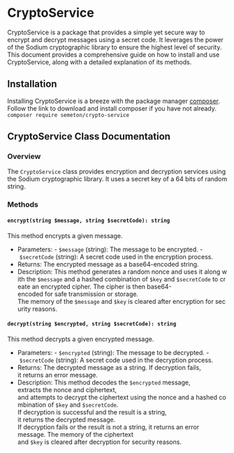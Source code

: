# CryptoService

CryptoService is a package that provides a simple yet secure way to encrypt and decrypt messages using a secret code. It leverages the power of the Sodium cryptographic library to ensure the highest level of security. This document provides a comprehensive guide on how to install and use CryptoService, along with a detailed explanation of its methods.

## Installation

Installing CryptoService is a breeze with the package manager [composer](https://getcomposer.org/). Follow the link to download and install composer if you have not already.
`composer require semeton/crypto-service`

## CryptoService Class Documentation

### Overview

The `CryptoService` class provides encryption and decryption services using the Sodium cryptographic library. It uses a secret key of a 64 bits of random string.

### Methods

#### `encrypt(string $message, string $secretCode): string`

This method encrypts a given message.

- Parameters:
  - `$message` (string): The message to be encrypted.
  - `$secretCode` (string): A secret code used in the encryption process.
- Returns: The encrypted message as a base64-encoded string.
- Description: This method generates a random nonce and uses it along with the `$message` and a hashed combination of `$key` and `$secretCode` to create an encrypted cipher. The cipher is then base64-encoded for safe transmission or storage. The memory of the `$message` and `$key` is cleared after encryption for security reasons.

#### `decrypt(string $encrypted, string $secretCode): string`

This method decrypts a given encrypted message.

- Parameters:
  - `$encrypted` (string): The message to be decrypted.
  - `$secretCode` (string): A secret code used in the decryption process.
- Returns: The decrypted message as a string. If decryption fails, it returns an error message.
- Description: This method decodes the `$encrypted` message, extracts the nonce and ciphertext, and attempts to decrypt the ciphertext using the nonce and a hashed combination of `$key` and `$secretCode`. If decryption is successful and the result is a string, it returns the decrypted message. If decryption fails or the result is not a string, it returns an error message. The memory of the ciphertext and `$key` is cleared after decryption for security reasons.
